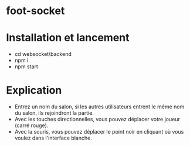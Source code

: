 # foot-socket

# Installation et lancement
- cd websocket\backend
- npm i
- npm start

# Explication

- Entrez un nom du salon, si les autres utilisateurs entrent le même nom du salon, ils rejoindront la partie.
- Avec les touches directionnelles, vous pouvez déplacer votre joueur (carré rouge).
- Avec la souris, vous pouvez déplacer le point noir en cliquant où vous voulez dans l'interface blanche.
